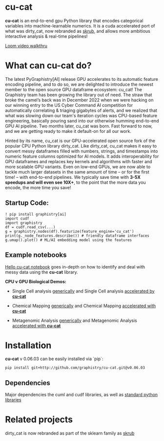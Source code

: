 
# **cu-cat** 

****cu-cat**** is an end-to-end gpu Python library that encodes
categorical variables into machine-learnable numerics. It is a cuda
accelerated port of what was dirty_cat, now rebranded as
[skrub](https://github.com/skrub-data/skrub), and allows more ambitious interactive analysis & real-time pipelines!

[Loom video walkthru](https://www.loom.com/share/d7fd4980b31949b7b840b230937a636f?sid=6d56b82e-9f50-4059-af9f-bfdc32cd3509)

# What can **cu-cat** do?

The latest PyGraphistry[AI] release GPU accelerates to its automatic feature encoding pipeline, and to do so, we are delighted to introduce the newest member to the open source GPU dataframe ecosystem: cu_cat! 
The Graphistry team has been growing the library out of need. The straw that broke the camel’s back was in December 2022 when we were hacking on our winning entry to the US Cyber Command AI competition for automatically correlating & triaging  gigabytes of alerts, and we realized that what was slowing down our team's iteration cycles was CPU-based feature engineering, basically pouring sand into our otherwise humming end-to-end GPU AI pipeline. Two months later, cu_cat was born. Fast forward to now, and we are getting ready to make it default-on for all our work.

Hinted by its name, cu_cat is our GPU-accelerated open source fork of the popular CPU Python  library dirty_cat.   Like dirty_cat, cu_cat makes it easy to convert messy dataframes filled with numbers, strings, and timestamps into numeric feature columns optimized for AI models. It adds interoperability for GPU dataframes and replaces key kernels and algorithms with faster and more scalable GPU variants. Even on low-end GPUs, we are now able to tackle much larger datasets in the same amount of time – or for the first time! – with end-to-end pipelines. We typically save time with **3-5X speedups and will even see 10X+**, to the point that the more data you encode, the more time you save!

## Startup Code:

    ! pip install graphistry[ai]
    import cudf
    import graphistry
    df = cudf.read_csv(...)
    g = graphistry.nodes(df).featurize(feature_engine='cu_cat')
    print(g._node_features.describe()) # friendly dataframe interfaces
    g.umap().plot() # ML/AI embedding model using the features


## Example notebooks 

[Hello cu-cat notebook](https://github.com/dcolinmorgan/grph/blob/main/Hello_cu_cat.ipynb) goes in-depth on how to identify and deal with messy data using the **cu-cat** library.

**CPU v GPU Biological Demos:**
- Single Cell analysis [generically](https://github.com/dcolinmorgan/grph/blob/main/single_cell_umap_before_gpu.ipynb) and Single Cell analysis [accelerated by **cu-cat**](https://github.com/dcolinmorgan/grph/blob/main/single_cell_after_gpu.ipynb)

- Chemical Mapping [generically](https://github.com/dcolinmorgan/grph/blob/main/generic_chemical_mappings.ipynb) and Chemical Mapping [accelerated with **cu-cat**](https://github.com/dcolinmorgan/grph/blob/main/accelerating_chemical_mappings.ipynb)

- Metagenomic Analysis [generically](https://github.com/dcolinmorgan/grph/blob/main/generic_metagenomic_demo.ipynb) and Metagenomic Analysis [accelerated with **cu-cat**](https://github.com/dcolinmorgan/grph/blob/main/accelerating_metagenomic_demo.ipynb)


# Installation

**cu-cat** v 0.06.03 can be easily installed via \`pip\`:

    pip install git+http://github.com/graphistry/cu-cat.git@v0.06.03

## Dependencies

Major dependencies the cuml and cudf libraries, as well as [standard
python
libraries](https://github.com/skrub-data/skrub/blob/main/setup.cfg)

# Related projects

dirty_cat is now rebranded as part of the sklearn family as
[skrub](https://github.com/skrub-data/skrub)


